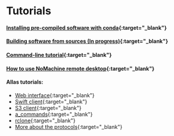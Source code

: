 # Tutorials

#### [Installing pre-compiled software with conda](tutorials/conda.md){:target="_blank"}
#### [Building software from sources (In progress)](tutorials/build.md){:target="_blank"}
#### [Command-line tutorial](tutorials/cmd.md){:target="_blank"}
#### [How to use NoMachine remote desktop](tutorials/nomachine-usage.md){:target="_blank"}
#### Allas tutorials:
 * [Web interface](../data/Allas/using_allas/web_client.md){:target="_blank"}
 * [Swift client](../data/Allas/using_allas/swift_client.md){:target="_blank"}
 * [S3 client](../data/Allas/using_allas/s3_client.md){:target="_blank"}
 * [a_commands](../data/Allas/using_allas/a_commands.md){:target="_blank"}
 * [rclone](../data/Allas/using_allas/rclone.md){:target="_blank"}
 * [More about the protocols](../data/Allas/accessing_allas.md#protocols){:target="_blank"}